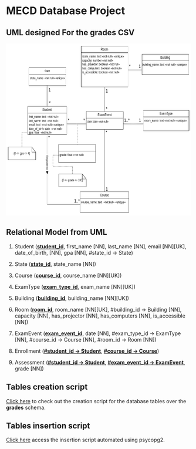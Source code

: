 # MECD Database Project

## UML designed For the grades CSV
<img src="uml.png" with="600px" height="470px">

## Relational Model from UML
1. Student (<u>**student_id**</u>, first_name [NN], last_name [NN], email [NN][UK], date_of_birth, [NN], gpa [NN], #state_id -> State)

2. State (<u>**state_id**</u>, state_name [NN])

3. Course (<u>**course_id**</u>, course_name [NN][UK])

4. ExamType (<u>**exam_type_id**</u>, exam_name [NN][UK])

5. Building (<u>**building_id**</u>, building_name [NN][UK])

6. Room (<u>**room_id**</u>, room_name [NN][UK], #building_id -> Building [NN], capacity [NN], has_projector [NN], has_computers [NN], is_accessible [NN])

7. ExamEvent (<u>**exam_event_id**</u>, date [NN], #exam_type_id -> ExamType [NN], 
	   #course_id -> Course [NN], #room_id -> Room [NN])

8. Enrollment (<u>**#student_id -> Student**</u>, <u>**#course_id -> Course**</u>)

9. Assessment (<u>**#student_id -> Student**</u>, <u>**#exam_event_id -> ExamEvent**</u>, grade [NN])

## Tables creation script
[Click here](grades.sql) to check out the creation script for the database tables over the **grades** schema.

## Tables insertion script
[Click here](load_grades.py) access the insertion script automated using psycopg2.






